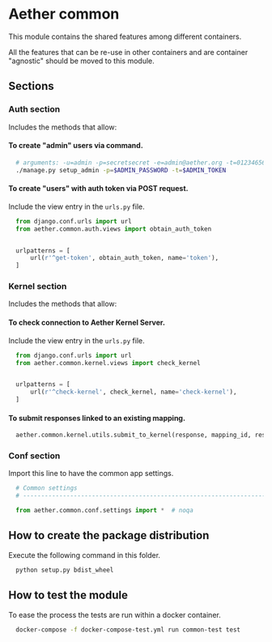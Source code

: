 # Aether common

This module contains the shared features among different containers.

All the features that can be re-use in other containers and are container
"agnostic" should be moved to this module.

## Sections

### Auth section

Includes the methods that allow:

#### To create "admin" users via command.

```bash
  # arguments: -u=admin -p=secretsecret -e=admin@aether.org -t=01234656789abcdefghij
  ./manage.py setup_admin -p=$ADMIN_PASSWORD -t=$ADMIN_TOKEN
```


#### To create "users" with auth token via POST request.

Include the view entry in the ``urls.py`` file.

```python
  from django.conf.urls import url
  from aether.common.auth.views import obtain_auth_token


  urlpatterns = [
      url(r'^get-token', obtain_auth_token, name='token'),
  ]
```


### Kernel section

Includes the methods that allow:

#### To check connection to Aether Kernel Server.

Include the view entry in the ``urls.py`` file.

```python
  from django.conf.urls import url
  from aether.common.kernel.views import check_kernel


  urlpatterns = [
      url(r'^check-kernel', check_kernel, name='check-kernel'),
  ]
```

#### To submit responses linked to an existing mapping.

```python
  aether.common.kernel.utils.submit_to_kernel(response, mapping_id, response_id=None)
```

### Conf section

Import this line to have the common app settings.

```python
  # Common settings
  # ------------------------------------------------------------------------------

  from aether.common.conf.settings import *  # noqa
```

## How to create the package distribution

Execute the following command in this folder.

```bash
  python setup.py bdist_wheel
```


## How to test the module

To ease the process the tests are run within a docker container.

```bash
  docker-compose -f docker-compose-test.yml run common-test test
```

